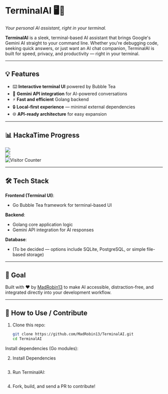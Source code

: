 # TerminalAI 🖥️🤖  
*Your personal AI assistant, right in your terminal.*

**TerminalAI** is a sleek, terminal-based AI assistant that brings Google's Gemini AI straight to your command line. Whether you're debugging code, seeking quick answers, or just want an AI chat companion, TerminalAI is built for speed, privacy, and productivity — right in your terminal.

---

## 💡 Features
- ⌨️ **Interactive terminal UI** powered by Bubble Tea
- 🧠 **Gemini API integration** for AI-powered conversations
- ⚡ **Fast and efficient** Golang backend
- 🔒 **Local-first experience** — minimal external dependencies
- 🌐 **API-ready architecture** for easy expansion

---

## 📊 HackaTime Progress  
![](https://hackatime-badge.hackclub.com/U07BWS2LPE2/TerminalAI)  
![](https://github-readme-stats.hackclub.dev/api/wakatime?username=2445&api_domain=hackatime.hackclub.com&theme=shadow_green&custom_title=Hackatime+Stats&layout=compact&cache_seconds=0&langs_count=8)
</br><img src="https://profile-counter.glitch.me/MadRobin13-TerminalAI/count.svg" alt="Visitor Counter"/>

---

## 🛠️ Tech Stack
**Frontend (Terminal UI)**:  
- Go Bubble Tea framework for terminal-based UI  

**Backend**:  
- Golang core application logic  
- Gemini API integration for AI responses  

**Database**:  
- (To be decided — options include SQLite, PostgreSQL, or simple file-based storage)

---

## 🏁 Goal  
Built with ❤️ by [MadRobin13](https://github.com/MadRobin13) to make AI accessible, distraction-free, and integrated directly into your development workflow.

---

## 🚀 How to Use / Contribute  
1. Clone this repo:  
   ```bash
   git clone https://github.com/MadRobin13/TerminalAI.git
   cd TerminalAI
Install dependencies (Go modules):

2. Install Dependencies
    ```go mod tidy

3. Run TerminalAI:
    ```go run main.go

4. Fork, build, and send a PR to contribute!